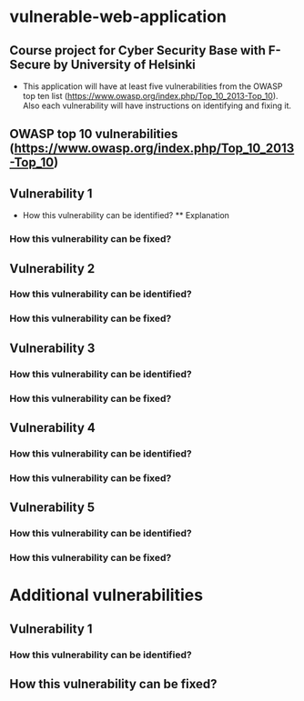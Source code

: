 # vulnerable-web-application
## Course project for Cyber Security Base with F-Secure by University of Helsinki

- This application will have at least five vulnerabilities from the OWASP top ten list (https://www.owasp.org/index.php/Top_10_2013-Top_10). Also each vulnerability will have instructions on identifying and fixing it.

## OWASP top 10 vulnerabilities (https://www.owasp.org/index.php/Top_10_2013-Top_10)
## Vulnerability 1
* How this vulnerability can be identified?
** Explanation
### How this vulnerability can be fixed?

## Vulnerability 2
### How this vulnerability can be identified?

### How this vulnerability can be fixed?

## Vulnerability 3
### How this vulnerability can be identified?

### How this vulnerability can be fixed?

## Vulnerability 4
### How this vulnerability can be identified?

### How this vulnerability can be fixed?

## Vulnerability 5
### How this vulnerability can be identified?

### How this vulnerability can be fixed?

# Additional vulnerabilities

## Vulnerability 1
### How this vulnerability can be identified?

## How this vulnerability can be fixed?
